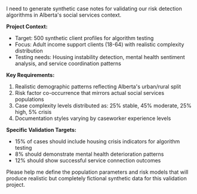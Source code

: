 I need to generate synthetic case notes for validating our risk detection algorithms in Alberta's social services context. 

**Project Context:**
- Target: 500 synthetic client profiles for algorithm testing
- Focus: Adult income support clients (18-64) with realistic complexity distribution
- Testing needs: Housing instability detection, mental health sentiment analysis, and service coordination patterns

**Key Requirements:**
1. Realistic demographic patterns reflecting Alberta's urban/rural split
2. Risk factor co-occurrence that mirrors actual social services populations  
3. Case complexity levels distributed as: 25% stable, 45% moderate, 25% high, 5% crisis
4. Documentation styles varying by caseworker experience levels

**Specific Validation Targets:**
- 15% of cases should include housing crisis indicators for algorithm testing
- 8% should demonstrate mental health deterioration patterns
- 12% should show successful service connection outcomes

Please help me define the population parameters and risk models that will produce realistic but completely fictional synthetic data for this validation project.
